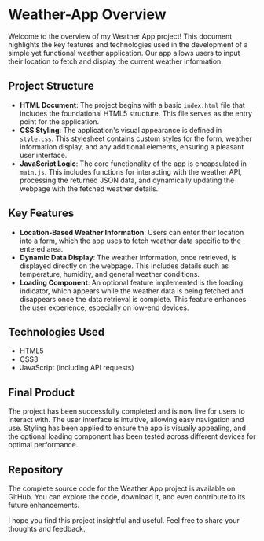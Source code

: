 # Weather-App Overview

Welcome to the overview of my Weather App project! This document highlights the key features and technologies used in the development of a simple yet functional weather application. Our app allows users to input their location to fetch and display the current weather information.

## Project Structure

- **HTML Document**: The project begins with a basic `index.html` file that includes the foundational HTML5 structure. This file serves as the entry point for the application.
- **CSS Styling**: The application's visual appearance is defined in `style.css`. This stylesheet contains custom styles for the form, weather information display, and any additional elements, ensuring a pleasant user interface.
- **JavaScript Logic**: The core functionality of the app is encapsulated in `main.js`. This includes functions for interacting with the weather API, processing the returned JSON data, and dynamically updating the webpage with the fetched weather details.

## Key Features

- **Location-Based Weather Information**: Users can enter their location into a form, which the app uses to fetch weather data specific to the entered area.
- **Dynamic Data Display**: The weather information, once retrieved, is displayed directly on the webpage. This includes details such as temperature, humidity, and general weather conditions.
- **Loading Component**: An optional feature implemented is the loading indicator, which appears while the weather data is being fetched and disappears once the data retrieval is complete. This feature enhances the user experience, especially on low-end devices.

## Technologies Used

- HTML5
- CSS3
- JavaScript (including API requests)

## Final Product

The project has been successfully completed and is now live for users to interact with. The user interface is intuitive, allowing easy navigation and use. Styling has been applied to ensure the app is visually appealing, and the optional loading component has been tested across different devices for optimal performance.

## Repository

The complete source code for the Weather App project is available on GitHub. You can explore the code, download it, and even contribute to its future enhancements.

I hope you find this project insightful and useful. Feel free to share your thoughts and feedback.